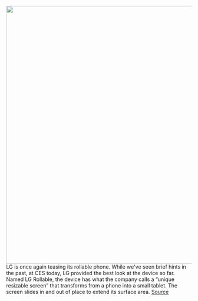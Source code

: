 <img src='https://cdn.vox-cdn.com/thumbor/7hvsB5P5Qu-1-EBzSN2oiCsYOL4=/0x0:2560x1440/1200x0/filters:focal(0x0:2560x1440):no_upscale()/cdn.vox-cdn.com/uploads/chorus_asset/file/22227271/3NXKq5k.jpeg' width='700px' /><br/>
LG is once again teasing its rollable phone. While we've seen brief hints in the past, at CES today, LG provided the best look at the device so far. Named LG Rollable, the device has what the company calls a “unique resizable screen” that transforms from a phone into a small tablet. The screen slides in and out of place to extend its surface area.
<a href='https://www.theverge.com/2021/1/11/22224591/lg-rollable-phone-extending-display-teaser-ces-2021'> Source <a/>